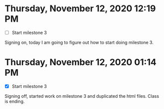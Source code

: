 # Thursday, November 12, 2020 12:19 PM
- [ ] Start milestone 3 

Signing on, today I am going to figure out how to start doing milestone 3.

# Thursday, November 12, 2020 01:14 PM
- [x] Start milestone 3 

Signing off, started work on milestone 3 and duplicated the html files. Class is ending.
